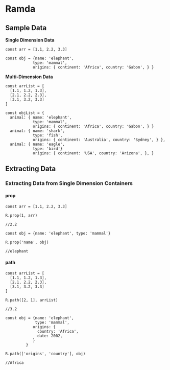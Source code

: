 # Ramda

## Sample Data

**Single Dimension Data**
```
const arr = [1.1, 2.2, 3.3]

const obj = {name: 'elephant', 
			type: 'mammal', 
			origins: { continent: 'Africa', country: 'Gabon', } }
```
**Multi-Dimension Data**
```
const arrList = [
  [1.1, 1.2, 1.3],
  [2.1, 2.2, 2.3],
  [3.1, 3.2, 3.3]
]

const objList = {
  animal: { name: 'elephant', 
			type: 'mammal', 
			origins: { continent: 'Africa', country: 'Gabon', } }
  animal: {	name: 'shark',
		    type: 'fish',
		    origins: { continent: 'Australia', country: 'Sydney', } },
  animal: { name: 'eagle',
		    type: 'bird'}
		    origins: { continent: 'USA', country: 'Arizona', }, }
```

## Extracting Data

### Extracting Data from Single Dimension Containers

#### prop
```
const arr = [1.1, 2.2, 3.3]

R.prop(1, arr)

//2.2
```
```
const obj = {name: 'elephant', type: 'mammal'}

R.prop('name', obj)

//elephant
```

#### path
```
const arrList = [
  [1.1, 1.2, 1.3],
  [2.1, 2.2, 2.3],
  [3.1, 3.2, 3.3]
]

R.path([2, 1], arrList)

//3.2
```
```
const obj = {name: 'elephant', 
             type: 'mammal',
            origins: {
              country: 'Africa',
              date: 2002,
            }
         }

R.path(['origins', 'country'], obj)

//Africa
```



<!--stackedit_data:
eyJoaXN0b3J5IjpbMjg5NDI0NzMxLDE4OTE4MjAzNSwtNDQ5Mj
Y4NDgzLDU5ODk5MTQyMCwtMTEwMTQ2NDgwMCwtNDIyOTA1NzY1
LC0xMTMyMTkzNzZdfQ==
-->